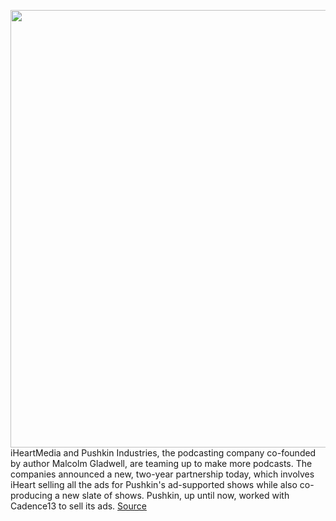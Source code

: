 <img src='https://cdn.vox-cdn.com/thumbor/eviQO6UQpVyoQZuVV0GGTcFyM58=/0x0:4176x2784/1200x800/filters:focal(1592x336:2260x1004)/cdn.vox-cdn.com/uploads/chorus_image/image/67759637/1136951441.0.jpg' width='700px' /><br/>
iHeartMedia and Pushkin Industries, the podcasting company co-founded by author Malcolm Gladwell, are teaming up to make more podcasts. The companies announced a new, two-year partnership today, which involves iHeart selling all the ads for Pushkin's ad-supported shows while also co-producing a new slate of shows. Pushkin, up until now, worked with Cadence13 to sell its ads.
<a href='https://www.theverge.com/2020/11/9/21556335/iheartmedia-pushkin-industries-podcast-ads-partnership'> Source <a/>